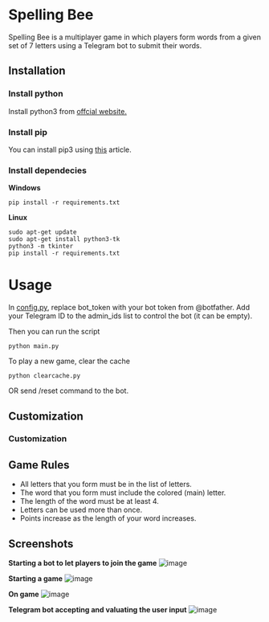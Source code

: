 # Spelling Bee
Spelling Bee is a multiplayer game in which players form words from a given set of 7 letters using a Telegram bot to submit their words.

## Installation
### Install python 
Install python3 from [offcial website.](https://www.python.org/downloads)
### Install pip 
You can install pip3 using [this](https://www.makeuseof.com/tag/install-pip-for-python/) article.
### Install dependecies

**Windows**
```
pip install -r requirements.txt
```
**Linux**
```
sudo apt-get update
sudo apt-get install python3-tk
python3 -m tkinter
pip install -r requirements.txt
```

# Usage
In [config.py](/config.py), replace bot_token with your bot token from @botfather. Add your Telegram ID to the admin_ids list to control the bot (it can be empty).

Then you can run the script

```
python main.py
```

To play a new game, clear the cache 
```
python clearcache.py
```
OR 
send /reset command to the bot.

## Customization
### Customization 
## Game Rules

* All letters that you form must be in the list of letters.
* The word that you form must include the colored (main) letter.
* The length of the word must be at least 4.
* Letters can be used more than once.
* Points increase as the length of your word increases.


## Screenshots
**Starting a bot to let players to join the game**
![image](https://graph.org/file/795a0f59d095b1bea6d9f.jpg)

**Starting a game**
![image](https://telegra.ph/file/86232bd305e03b09f16c4.jpg)

**On game**
![image](https://graph.org/file/f60fe47154293d9576d29.jpg)

**Telegram bot accepting and valuating the user input**
![image](https://graph.org/file/c399cabbb6ec9a04571f6.jpg)